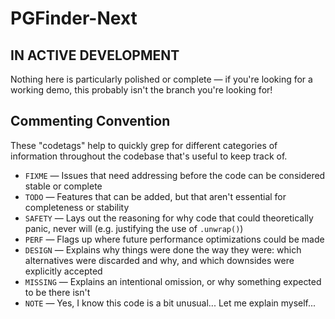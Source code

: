 # PGFinder-Next

## IN ACTIVE DEVELOPMENT

Nothing here is particularly polished or complete — if you're looking for a working demo, this probably isn't the branch you're looking for!

## Commenting Convention

These "codetags" help to quickly grep for different categories of information throughout the codebase that's useful to keep track of.

- `FIXME` — Issues that need addressing before the code can be considered stable or complete
- `TODO` — Features that can be added, but that aren't essential for completeness or stability
- `SAFETY` — Lays out the reasoning for why code that could theoretically panic, never will (e.g. justifying the use of `.unwrap()`)
- `PERF` — Flags up where future performance optimizations could be made
- `DESIGN` — Explains why things were done the way they were: which alternatives were discarded and why, and which downsides were explicitly accepted
- `MISSING` — Explains an intentional omission, or why something expected to be there isn't
- `NOTE` — Yes, I know this code is a bit unusual... Let me explain myself...

